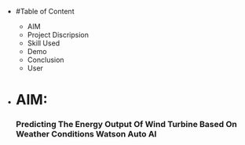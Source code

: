 * #Table of Content
    * AIM
    * Project Discripsion 
    * Skill Used
    * Demo
    * Conclusion
    * User

* # AIM:
    ### Predicting The Energy Output Of Wind Turbine Based On Weather Conditions Watson Auto AI
